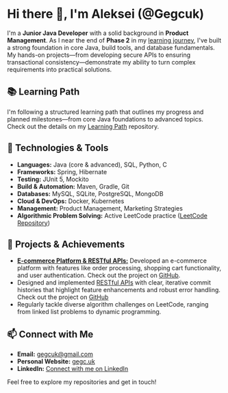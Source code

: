 # Hi there 👋, I'm Aleksei (@Gegcuk)

I'm a **Junior Java Developer** with a solid background in **Product Management**. As I near the end of **Phase 2** in my [learning journey](https://github.com/Gegcuk/learining_path), I've built a strong foundation in core Java, build tools, and database fundamentals. My hands-on projects—from developing secure APIs to ensuring transactional consistency—demonstrate my ability to turn complex requirements into practical solutions.

## 📚 Learning Path
I'm following a structured learning path that outlines my progress and planned milestones—from core Java foundations to advanced topics. Check out the details on my [Learning Path](https://github.com/Gegcuk/learining_path) repository.

## 🔧 Technologies & Tools
- **Languages:** Java (core & advanced), SQL, Python, C  
- **Frameworks:** Spring, Hibernate  
- **Testing:** JUnit 5, Mockito  
- **Build & Automation:** Maven, Gradle, Git  
- **Databases:** MySQL, SQLite, PostgreSQL, MongoDB  
- **Cloud & DevOps:** Docker, Kubernetes  
- **Management:** Product Management, Marketing Strategies  
- **Algorithmic Problem Solving:** Active LeetCode practice ([LeetCode Repository](https://github.com/Gegcuk/LeetCode))

## 🚀 Projects & Achievements
- [**E-commerce Platform & RESTful APIs:**](https://github.com/Gegcuk/sb-ecom) Developed an e-commerce platform with features like order processing, shopping cart functionality, and user authentication. Check out the project on [GitHub](https://github.com/Gegcuk/sb-ecom).
- Designed and implemented [RESTful APIs](https://github.com/Gegcuk/sb-ecom) with clear, iterative commit histories that highlight feature enhancements and robust error handling. Check out the project on [GitHub](https://github.com/Gegcuk/sb-ecom)
- Regularly tackle diverse algorithm challenges on LeetCode, ranging from linked list problems to dynamic programming.

## 📫 Connect with Me
- **Email:** [gegcuk@gmail.com](mailto:gegcuk@gmail.com)
- **Personal Website:** [gegc.uk](https://gegc.uk)
- **LinkedIn:** [Connect with me on LinkedIn](https://www.linkedin.com/in/alekseylazunin/)

Feel free to explore my repositories and get in touch!
